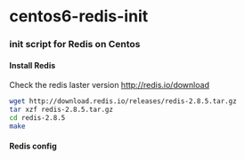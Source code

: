 centos6-redis-init
==================

### init script for Redis on Centos

#### Install Redis

Check the redis laster version http://redis.io/download

```bash
wget http://download.redis.io/releases/redis-2.8.5.tar.gz
tar xzf redis-2.8.5.tar.gz
cd redis-2.8.5
make
```

#### Redis config
```bash
```